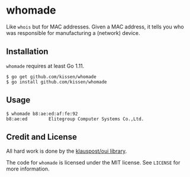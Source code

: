 whomade
=======

Like `whois` but for MAC addresses. Given a MAC address, it tells you
who was responsible for manufacturing a (network) device.

Installation
------------

`whomade` requires at least Go 1.11.

	$ go get github.com/kissen/whomade
	$ go install github.com/kissen/whomade

Usage
-----

	$ whomade b8:ae:ed:af:fe:92
	b8:ae:ed        Elitegroup Computer Systems Co.,Ltd.

Credit and License
------------------

All hard work is done by the [klauspost/oui library](https://github.com/klauspost/oui).

The code for `whomade` is licensed under the MIT license. See
`LICENSE` for more information.
